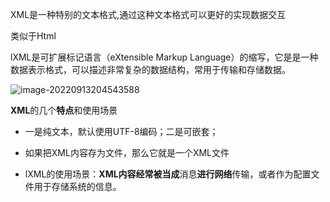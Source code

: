 XML是一种特别的文本格式,通过这种文本格式可以更好的实现数据交互

类似于Html

lXML是可扩展标记语言（eXtensible Markup Language）的缩写，它是是一种数据表示格式，可以描述非常复杂的数据结构，常用于传输和存储数据。

![image-20220913204543588](C:\Users\86138\AppData\Roaming\Typora\typora-user-images\image-20220913204543588.png)

**XML**的几个**特点**和使用场景

- 一是纯文本，默认使用UTF-8编码；二是可嵌套；

- 如果把XML内容存为文件，那么它就是一个XML文件

- lXML的使用场景：**XML内容经常被当成**消息**进行网络**传输，或者作为配置文件用于存储系统的信息。

